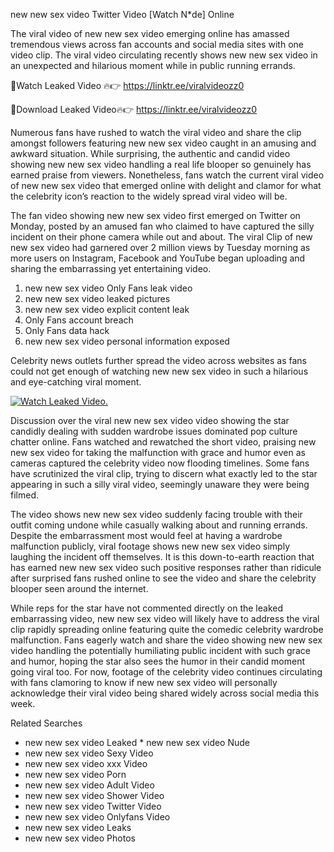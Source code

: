 ﻿new new sex video Twitter Video [Watch N*de] Online

The viral video of ﻿new new sex video emerging online has amassed tremendous views across fan accounts and social media sites with one video clip. The viral video circulating recently shows ﻿new new sex video in an unexpected and hilarious moment while in public running errands. 

🔴Watch Leaked Video 🔥👉  https://linktr.ee/viralvideozz0 

🔴Download Leaked Video🔥👉  https://linktr.ee/viralvideozz0 

Numerous fans have rushed to watch the viral video and share the clip amongst followers featuring ﻿new new sex video caught in an amusing and awkward situation. While surprising, the authentic and candid video showing ﻿new new sex video handling a real life blooper so genuinely has earned praise from viewers. Nonetheless, fans watch the current viral video of ﻿new new sex video that emerged online with delight and clamor for what the celebrity icon’s reaction to the widely spread viral video will be.

The fan video showing ﻿new new sex video first emerged on Twitter on Monday, posted by an amused fan who claimed to have captured the silly incident on their phone camera while out and about. The viral Clip of ﻿new new sex video had garnered over 2 million views by Tuesday morning as more users on Instagram, Facebook and YouTube began uploading and sharing the embarrassing yet entertaining video. 

1. ﻿new new sex video Only Fans leak video
2. ﻿new new sex video leaked pictures
3. ﻿new new sex video explicit content leak
4. Only Fans account breach
5. Only Fans data hack
6. ﻿new new sex video personal information exposed

Celebrity news outlets further spread the video across websites as fans could not get enough of watching ﻿new new sex video in such a hilarious and eye-catching viral moment. 

[![Watch Leaked Video.](https://miro.medium.com/v2/resize:fit:828/format:webp/1*cilzJN44JGOrTw9NJCrNHA.gif "Watch Leaked Video")](https://linktr.ee/viralvideozz0)

Discussion over the viral ﻿new new sex video video showing the star candidly dealing with sudden wardrobe issues dominated pop culture chatter online. Fans watched and rewatched the short video, praising ﻿new new sex video for taking the malfunction with grace and humor even as cameras captured the celebrity video now flooding timelines. Some fans have scrutinized the viral clip, trying to discern what exactly led to the star appearing in such a silly viral video, seemingly unaware they were being filmed.

The video shows ﻿new new sex video suddenly facing trouble with their outfit coming undone while casually walking about and running errands. Despite the embarrassment most would feel at having a wardrobe malfunction publicly, viral footage shows ﻿new new sex video simply laughing the incident off themselves. It is this down-to-earth reaction that has earned ﻿new new sex video such positive responses rather than ridicule after surprised fans rushed online to see the video and share the celebrity blooper seen around the internet.  

While reps for the star have not commented directly on the leaked embarrassing video, ﻿new new sex video will likely have to address the viral clip rapidly spreading online featuring quite the comedic celebrity wardrobe malfunction. Fans eagerly watch and share the video showing ﻿new new sex video handling the potentially humiliating public incident with such grace and humor, hoping the star also sees the humor in their candid moment going viral too. For now, footage of the celebrity video continues circulating with fans clamoring to know if ﻿new new sex video will personally acknowledge their viral video being shared widely across social media this week.

Related Searches
* ﻿new new sex video Leaked
﻿* new new sex video Nude
* ﻿new new sex video Sexy Video
* ﻿new new sex video xxx Video
* ﻿new new sex video Porn
* ﻿new new sex video Adult Video
* ﻿new new sex video Shower Video
* ﻿new new sex video Twitter Video
* ﻿new new sex video Onlyfans Video
* ﻿new new sex video Leaks
* ﻿new new sex video Photos
